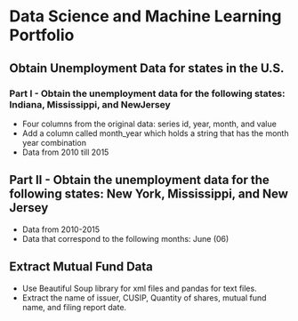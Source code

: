 # Data Science and Machine Learning Portfolio

## Obtain Unemployment Data for states in the U.S.
### Part I - Obtain the unemployment data for the following states: Indiana, Mississippi, and NewJersey 
- Four columns from the original data: series id, year, month, and value  
- Add a column called month_year which holds a string that has the month year combination 
- Data from 2010 till 2015

## Part II - Obtain the unemployment data for the following states: New York, Mississippi, and New Jersey
- Data from 2010-2015
- Data that correspond to the following months: June (06)


## Extract Mutual Fund Data
- Use  Beautiful Soup library for xml files and pandas for text files. 
- Extract the name of issuer, CUSIP, Quantity of shares,  mutual fund name, and filing report date.
